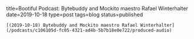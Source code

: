 
title=Bootiful Podcast: Bytebuddy and Mockito maestro Rafael Winterhalter
date=2019-10-18
type=post
tags=blog
status=published
~~~~~~
[(2019-10-18) Bytebuddy and Mockito maestro Rafael Winterhalter](/podcasts/c106105d-fc05-4321-ad4b-5b7b18e0e722/produced-audio) 
            